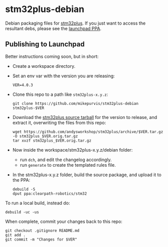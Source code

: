 stm32plus-debian
================

Debian packaging files for [stm32plus](https://github.com/andysworkshop/stm32plus).
If you just want to access the resultant debs, please see the
[launchpad PPA](https://launchpad.net/~mikepurvis/+archive/ubuntu/stm32).


Publishing to Launchpad
-----------------------

Better instructions coming soon, but in short:

 - Create a workspace directory.

 - Set an env var with the version you are releasing:
    ```
    VER=4.0.3
    ```

 - Clone this repo to a path like `stm32plus-x.y.z`:
    ```
    git clone https://github.com/mikepurvis/stm32plus-debian stm32plus-$VER
    ```

 - Download the [stm32plus source tarball](https://github.com/andysworkshop/stm32plus/releases)
   for the version to release, and extract it, overwriting the files from this repo:
    ```
    wget https://github.com/andysworkshop/stm32plus/archive/$VER.tar.gz -O stm32plus_$VER.orig.tar.gz
    tar xvzf stm32plus_$VER.orig.tar.gz
    ```

 - Now inside the workspace/stm32plus-x.y.z/debian folder:

   * run `dch`, and edit the changelog accordingly.
   * run `generate` to create the templated rules file.

 - In the stm32plus-x.y.z folder, build the source package, and upload it to the PPA:
    ```
    debuild -S
    dput ppa:clearpath-robotics/stm32
    ```

To run a local build, instead do:

    debuild -uc -us

When complete, commit your changes back to this repo:

    git checkout .gitignore README.md
    git add .
    git commit -m "Changes for $VER"

